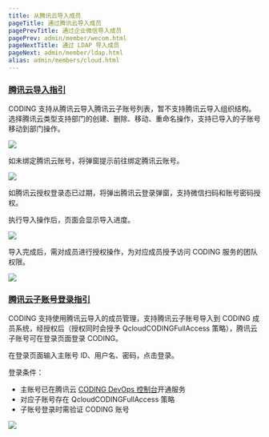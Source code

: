 ```yaml
---
title: 从腾讯云导入成员
pageTitle: 通过腾讯云导入成员
pagePrevTitle: 通过企业微信导入成员
pagePrev: admin/member/wecom.html
pageNextTitle: 通过 LDAP 导入成员
pageNext: admin/member/ldap.html
alias: admin/members/cloud.html
---
```


### [腾讯云导入指引](#introduction)

CODING 支持从腾讯云导入腾讯云子账号列表，暂不支持腾讯云导入组织结构。选择腾讯云类型支持部门的创建、删除、移动、重命名操作，支持已导入的子账号移动到部门操作。

![](https://help-assets.codehub.cn/enterprise/20220412144000.png)

如未绑定腾讯云账号，将弹窗提示前往绑定腾讯云账号。

![](https://help-assets.codehub.cn/enterprise/20220412144129.png)

如腾讯云授权登录态已过期，将弹出腾讯云登录弹窗，支持微信扫码和账号密码授权。

执行导入操作后，页面会显示导入进度。

![](https://help-assets.codehub.cn/enterprise/20201117165841.png)

导入完成后，需对成员进行授权操作，为对应成员授予访问 CODING 服务的团队权限。

![](https://help-assets.codehub.cn/enterprise/20210507165129.png)

### [腾讯云子账号登录指引](#login)

CODING 支持使用腾讯云导入的成员管理，支持腾讯云子账号导入到 CODING 成员系统，经授权后（授权同时会授予 QcloudCODINGFullAccess 策略），腾讯云子账号可在登录页面登录 CODING。

在登录页面输入主账号 ID、用户名、密码，点击登录。

登录条件：

-   主账号已在腾讯云 [CODING DevOps 控制台](https://console.cloud.tencent.com/coding)开通服务
-   对应子账号存在 QcloudCODINGFullAccess 策略 
-   子账号登录时需验证 CODING 账号

![](https://help-assets.codehub.cn/enterprise/20210410095036.png)

